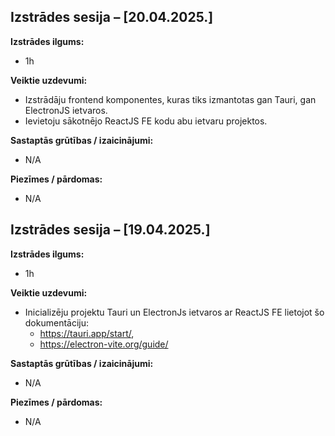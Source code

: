 ## Izstrādes sesija – [20.04.2025.]

**Izstrādes ilgums:**  
- 1h

**Veiktie uzdevumi:**  
- Izstrādāju frontend komponentes, kuras tiks izmantotas gan Tauri, gan ElectronJS ietvaros.
- Ievietoju sākotnējo ReactJS FE kodu abu ietvaru projektos.

**Sastaptās grūtības / izaicinājumi:**  
- N/A

**Piezīmes / pārdomas:**  
- N/A  

## Izstrādes sesija – [19.04.2025.]

**Izstrādes ilgums:**  
- 1h

**Veiktie uzdevumi:**  
- Inicializēju projektu Tauri un ElectronJs ietvaros ar ReactJS FE lietojot šo dokumentāciju: 
    - https://tauri.app/start/,
    - https://electron-vite.org/guide/

**Sastaptās grūtības / izaicinājumi:**  
- N/A

**Piezīmes / pārdomas:**  
- N/A  
